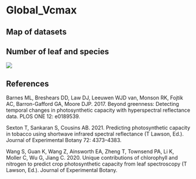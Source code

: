 # Global_Vcmax


## Map of datasets

## Number of leaf and species

![](https://github.com/TESTgroup-BNL/Global_Vcmax/blob/main/Map_datasets.jpeg?s=100)

## References
Barnes ML, Breshears DD, Law DJ, Leeuwen WJD van, Monson RK, Fojtik AC, Barron-Gafford GA, Moore DJP. 2017. Beyond greenness: Detecting temporal changes in photosynthetic capacity with hyperspectral reflectance data. PLOS ONE 12: e0189539.

Sexton T, Sankaran S, Cousins AB. 2021. Predicting photosynthetic capacity in tobacco using shortwave infrared spectral reflectance (T Lawson, Ed.). Journal of Experimental Botany 72: 4373–4383.

Wang S, Guan K, Wang Z, Ainsworth EA, Zheng T, Townsend PA, Li K, Moller C, Wu G, Jiang C. 2020. Unique contributions of chlorophyll and nitrogen to predict crop photosynthetic capacity from leaf spectroscopy (T Lawson, Ed.). Journal of Experimental Botany.
